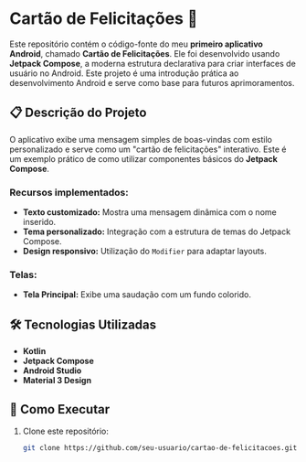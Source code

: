 # Cartão de Felicitações 🎉

Este repositório contém o código-fonte do meu **primeiro aplicativo Android**, chamado **Cartão de Felicitações**. Ele foi desenvolvido usando **Jetpack Compose**, a moderna estrutura declarativa para criar interfaces de usuário no Android. Este projeto é uma introdução prática ao desenvolvimento Android e serve como base para futuros aprimoramentos.

## 📋 Descrição do Projeto

O aplicativo exibe uma mensagem simples de boas-vindas com estilo personalizado e serve como um "cartão de felicitações" interativo. Este é um exemplo prático de como utilizar componentes básicos do **Jetpack Compose**.

### Recursos implementados:

- **Texto customizado:** Mostra uma mensagem dinâmica com o nome inserido.
- **Tema personalizado:** Integração com a estrutura de temas do Jetpack Compose.
- **Design responsivo:** Utilização do `Modifier` para adaptar layouts.

### Telas:

- **Tela Principal:** Exibe uma saudação com um fundo colorido.

## 🛠️ Tecnologias Utilizadas

- **Kotlin**
- **Jetpack Compose**
- **Android Studio**
- **Material 3 Design**

## 🚀 Como Executar

1. Clone este repositório:
   ```bash
   git clone https://github.com/seu-usuario/cartao-de-felicitacoes.git
